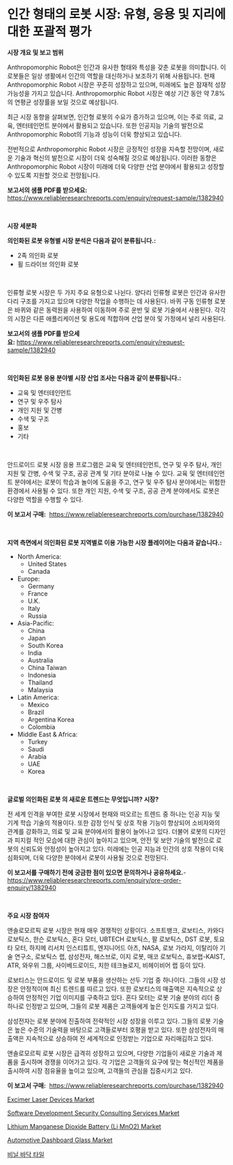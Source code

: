 <p><h1>인간 형태의 로봇 시장: 유형, 응용 및 지리에 대한 포괄적 평가</h1></p><p><strong>시장 개요 및 보고 범위</strong></p>
<p><p>Anthropomorphic Robot은 인간과 유사한 형태와 특성을 갖춘 로봇을 의미합니다. 이 로봇들은 일상 생활에서 인간의 역할을 대신하거나 보조하기 위해 사용됩니다. 현재 Anthropomorphic Robot 시장은 꾸준히 성장하고 있으며, 미래에도 높은 잠재적 성장 가능성을 가지고 있습니다. Anthropomorphic Robot 시장은 예상 기간 동안 약 7.8%의 연평균 성장률을 보일 것으로 예상됩니다.</p><p>최근 시장 동향을 살펴보면, 인간형 로봇의 수요가 증가하고 있으며, 이는 주로 의료, 교육, 엔터테인먼트 분야에서 활용되고 있습니다. 또한 인공지능 기술의 발전으로 Anthropomorphic Robot의 기능과 성능이 더욱 향상되고 있습니다.</p><p>전반적으로 Anthropomorphic Robot 시장은 긍정적인 성장을 지속할 전망이며, 새로운 기술과 혁신의 발전으로 시장이 더욱 성숙해질 것으로 예상됩니다. 이러한 동향은 Anthropomorphic Robot 시장이 미래에 더욱 다양한 산업 분야에서 활용되고 성장할 수 있도록 지원할 것으로 전망됩니다.</p></p>
<p><strong>보고서의 샘플 PDF를 받으세요:</strong> <a href="https://www.reliableresearchreports.com/enquiry/request-sample/1382940">https://www.reliableresearchreports.com/enquiry/request-sample/1382940</a></p>
<p>&nbsp;</p>
<p><strong>시장 세분화</strong></p>
<p><strong>의인화된 로봇 유형별 시장 분석은 다음과 같이 분류됩니다.:</strong></p>
<p><ul><li>2족 의인화 로봇</li><li>휠 드라이브 의인화 로봇</li></ul></p>
<p>&nbsp;</p>
<p><p>인류형 로봇 시장은 두 가지 주요 유형으로 나뉜다. 양다리 인류형 로봇은 인간과 유사한 다리 구조를 가지고 있으며 다양한 작업을 수행하는 데 사용된다. 바퀴 구동 인류형 로봇은 바퀴와 같은 동력원을 사용하여 이동하며 주로 운반 및 로봇 기술에서 사용된다. 각각의 시장은 다른 애플리케이션 및 용도에 적합하며 산업 분야 및 가정에서 널리 사용된다.</p></p>
<p><strong>보고서의 샘플 PDF를 받으세요:</strong>&nbsp;<a href="https://www.reliableresearchreports.com/enquiry/request-sample/1382940">https://www.reliableresearchreports.com/enquiry/request-sample/1382940</a></p>
<p>&nbsp;</p>
<p><strong> 의인화된 로봇 응용 분야별 시장 산업 조사는 다음과 같이 분류됩니다.:</strong></p>
<p><ul><li>교육 및 엔터테인먼트</li><li>연구 및 우주 탐사</li><li>개인 지원 및 간병</li><li>수색 및 구조</li><li>홍보</li><li>기타</li></ul></p>
<p>&nbsp;</p>
<p><p>안드로이드 로봇 시장 응용 프로그램은 교육 및 엔터테인먼트, 연구 및 우주 탐사, 개인 지원 및 간병, 수색 및 구조, 공공 관계 및 기타 분야로 나눌 수 있다. 교육 및 엔터테인먼트 분야에서는 로봇이 학습과 놀이에 도움을 주고, 연구 및 우주 탐사 분야에서는 위험한 환경에서 사용될 수 있다. 또한 개인 지원, 수색 및 구조, 공공 관계 분야에서도 로봇은 다양한 역할을 수행할 수 있다.</p></p>
<p><strong>이 보고서 구매:</strong>&nbsp; <a href="https://www.reliableresearchreports.com/purchase/1382940">https://www.reliableresearchreports.com/purchase/1382940</a></p>
<p>&nbsp;</p>
<p><strong>지역 측면에서 의인화된 로봇 지역별로 이용 가능한 시장 플레이어는 다음과 같습니다.:</strong></p>
<p><ul>
    <li>
        North America:
        <ul>
            <li>United States</li>
            <li>Canada</li>
        </ul>
    </li>
    <li>
        Europe:
        <ul>
            <li>Germany</li>
            <li>France</li>
            <li>U.K.</li>
            <li>Italy</li>
            <li>Russia</li>
        </ul>
    </li>
    <li>
        Asia-Pacific:
        <ul>
            <li>China</li>
            <li>Japan</li>
            <li>South Korea</li>
            <li>India</li>
            <li>Australia</li>
            <li>China Taiwan</li>
            <li>Indonesia</li>
            <li>Thailand</li>
            <li>Malaysia</li>
        </ul>
    </li>
    <li>
        Latin America:
        <ul>
            <li>Mexico</li>
            <li>Brazil</li>
            <li>Argentina Korea</li>
            <li>Colombia</li>
        </ul>
    </li>
    <li>
        Middle East & Africa:
        <ul>
            <li>Turkey</li>
            <li>Saudi</li>
            <li>Arabia</li>
            <li>UAE</li>
            <li>Korea</li>
        </ul>
    </li>
    </ul></p>
<p>&nbsp;</p>
<p><strong>글로벌 의인화된 로봇 의 새로운 트렌드는 무엇입니까? 시장?</strong></p>
<p><p>전 세계 인격을 부여한 로봇 시장에서 현재와 떠오르는 트렌드 중 하나는 인공 지능 및 기계 학습 기술의 적용이다. 또한 감정 인식 및 상호 작용 기능이 향상되어 소비자와의 관계를 강화하고, 의료 및 교육 분야에서의 활용이 늘어나고 있다. 더불어 로봇의 디자인과 피지컬 적인 모습에 대한 관심이 높아지고 있으며, 안전 및 보안 기술의 발전으로 로봇의 신뢰도와 안정성이 높아지고 있다. 미래에는 인공 지능과 인간의 상호 작용이 더욱 심화되며, 더욱 다양한 분야에서 로봇이 사용될 것으로 전망된다.</p></p>
<p><strong>이 보고서를 구매하기 전에 궁금한 점이 있으면 문의하거나 공유하세요.</strong>- <a href="https://www.reliableresearchreports.com/enquiry/pre-order-enquiry/1382940">https://www.reliableresearchreports.com/enquiry/pre-order-enquiry/1382940</a></p>
<p>&nbsp;</p>
<p><strong>주요 시장 참여자</strong></p>
<p><p>앤솔로모르픽 로봇 시장은 현재 매우 경쟁적인 상황이다. 소프트뱅크, 로보티스, 카와다 로보틱스, 한슨 로보틱스, 혼다 모터, UBTECH 로보틱스, 팔 로보틱스, DST 로봇, 토요타 모터, 하지메 리서치 인스티튜트, 엔지니어드 아츠, NASA, 로보 가라지, 이탈리아 기술 연구소, 로보틱스 랩, 삼성전자, 해스브로, 이지 로봇, 매코 로보틱스, 휴보랩-KAIST, ATR, 와우위 그룹, 사이베드로이드, 치한 테크놀로지, 비헤이비어 랩 등이 있다.</p><p>로보티스는 안드로이드 및 로봇 부품을 생산하는 선두 기업 중 하나이다. 그들의 시장 성장은 안정적이며 최신 트렌드를 따르고 있다. 또한 로보티스의 매출액은 지속적으로 상승하여 안정적인 기업 이미지를 구축하고 있다. 혼다 모터는 로봇 기술 분야의 리더 중 하나로 인정받고 있으며, 그들의 로봇 제품은 고객들에게 높은 인지도를 가지고 있다.</p><p>삼성전자는 로봇 분야에 진출하여 전략적인 시장 성장을 이루고 있다. 그들의 로봇 기술은 높은 수준의 기술력을 바탕으로 고객들로부터 호평을 받고 있다. 또한 삼성전자의 매출액은 지속적으로 상승하여 전 세계적으로 인정받는 기업으로 자리매김하고 있다.</p><p>앤솔로모르픽 로봇 시장은 급격히 성장하고 있으며, 다양한 기업들이 새로운 기술과 제품을 출시하며 경쟁을 이어가고 있다. 각 기업은 고객들의 요구에 맞는 혁신적인 제품을 출시하여 시장 점유율을 높이고 있으며, 고객들의 관심을 집중시키고 있다.</p></p>
<p><strong>이 보고서 구매:</strong>&nbsp;&nbsp;<a href="https://www.reliableresearchreports.com/purchase/1382940">https://www.reliableresearchreports.com/purchase/1382940</a></p>
<p><p><a href="https://metal-farmhouse-e95.notion.site/Excimer-Laser-Devices-Market-Provides-a-Comprehensive-Analysis-Including-a-Macro-Overview-of-the-Mar-1b159a41af984ce182c83e89d8e1b8dd">Excimer Laser Devices Market</a></p><p><a href="https://github.com/beatblasta/Market-Research-Report-List-2/blob/main/software-development-security-consulting-services-market.md">Software Development Security Consulting Services Market</a></p><p><a href="https://github.com/angelajermaine/Market-Research-Report-List-2/blob/main/lithium-manganese-dioxide-battery-li-mno2-market.md">Lithium Manganese Dioxide Battery (Li MnO2) Market</a></p><p><a href="https://view.publitas.com/reportprime-1/automotive-dashboard-glass-market-offers-provide-insightful-data-for-the-time-period-from-2024-to-2031-and-also-provide-analysis-based-on-application-type-and-region/">Automotive Dashboard Glass Market</a></p><p><a href="https://github.com/vsr06p4p49/Market-Research-Report-List-1/blob/main/2949569186641.md">비닐 바닥 타일</a></p></p>
